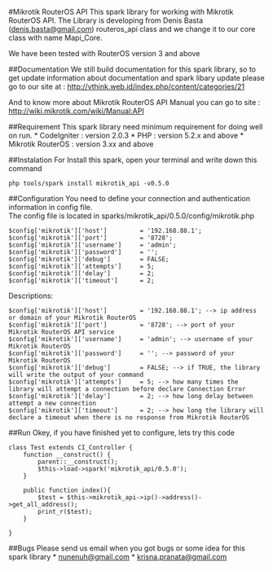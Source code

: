 #Mikrotik RouterOS API
This spark library for working with Mikrotik RouterOS API. The Library is developing 
from Denis Basta (denis.basta@gmail.com) routeros_api class and we change it to our
core class with name Mapi_Core.

We have been tested with RouterOS version 3 and above

##Documentation
We still build documentation for this spark library, 
so to get update information about documentation and spark libary update 
please go to our site at : http://vthink.web.id/index.php/content/categories/21

And to know more about Mikrotik RouterOS API Manual
you can go to site : http://wiki.mikrotik.com/wiki/Manual:API


##Requirement
This spark library need minimum requirement for doing well on run.
    * CodeIgniter       : version 2.0.3
    * PHP               : version 5.2.x and above
    * Mikrotik RouterOS : version 3.xx and above

##Instalation
For Install this spark, open your terminal and write down this command

    php tools/spark install mikrotik_api -v0.5.0

##Configuration
You need to define your connection and authentication information in config file.<br>
The config file is located in sparks/mikrotik_api/0.5.0/config/mikrotik.php

    $config['mikrotik']['host']         = '192.168.88.1';
    $config['mikrotik']['port']         = '8728';
    $config['mikrotik']['username']     = 'admin';
    $config['mikrotik']['password']     = '';
    $config['mikrotik']['debug']        = FALSE;
    $config['mikrotik']['attempts']     = 5;
    $config['mikrotik']['delay']        = 2;
    $config['mikrotik']['timeout']      = 2;

Descriptions:

    $config['mikrotik']['host']         = '192.168.88.1'; --> ip address or domain of your Mikrotik RouterOS
    $config['mikrotik']['port']         = '8728'; --> port of your Mikrotik RouterOS API service 
    $config['mikrotik']['username']     = 'admin'; --> username of your Mikrotik RouterOS
    $config['mikrotik']['password']     = ''; --> password of your Mikrotik RouterOS 
    $config['mikrotik']['debug']        = FALSE; --> if TRUE, the library will write the output of your command
    $config['mikrotik']['attempts']     = 5; --> how many times the library will attempt a connection before declare Connection Error
    $config['mikrotik']['delay']        = 2; --> how long delay between attempt a new connection
    $config['mikrotik']['timeout']      = 2; --> how long the library will declare a timeout when there is no response from Mikrotik RouterOS 


##Run
Okey, if you have finished yet to configure, lets try this code

    class Test extends CI_Controller {
        function __construct() {
            parent::__construct(); 
            $this->load->spark('mikrotik_api/0.5.0');
        }

        public function index(){
            $test = $this->mikrotik_api->ip()->address()->get_all_address();
            print_r($test);
        }

    }


##Bugs
Please send us email when you got bugs or some idea for this spark library
    * nunenuh@gmail.com
    * krisna.pranata@gmail.com
